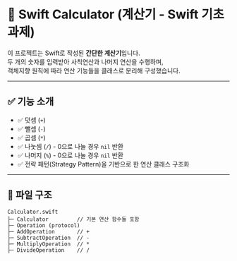 # 🧮 Swift Calculator (계산기 - Swift 기초 과제)

이 프로젝트는 Swift로 작성된 **간단한 계산기**입니다.  
두 개의 숫자를 입력받아 사칙연산과 나머지 연산을 수행하며,  
객체지향 원칙에 따라 연산 기능들을 클래스로 분리해 구성했습니다.

---

## ✅ 기능 소개

- ✅ 덧셈 (`+`)
- ✅ 뺄셈 (`-`)
- ✅ 곱셈 (`*`)
- ✅ 나눗셈 (`/`) - 0으로 나눌 경우 `nil` 반환
- ✅ 나머지 (`%`) - 0으로 나눌 경우 `nil` 반환
- ✅ 전략 패턴(Strategy Pattern)을 기반으로 한 연산 클래스 구조화

---

## 📂 파일 구조

```plaintext
Calculator.swift
├─ Calculator         // 기본 연산 함수들 포함
├─ Operation (protocol)
├─ AddOperation       // +
├─ SubtractOperation  // -
├─ MultiplyOperation  // *
├─ DivideOperation    // /
